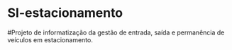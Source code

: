 # SI-estacionamento
#Projeto de informatização da gestão de entrada, saída e permanência de veículos em estacionamento.
